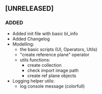 

## [UNRELEASED]

### ADDED
- Added init file with basic bl_info
- Added Changelog
- Modelling: 
    - the basic scripts (UI, Operators, Utils)
    - "create reference plane" operator
    - utils functions:
        - create collection
        - check import image path
        - create ref plane objects
- Logging helper utils:
    - log console message (colorfull)